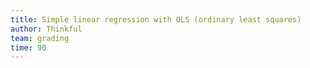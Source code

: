 ```yaml
---
title: Simple linear regression with OLS (ordinary least squares)
author: Thinkful
team: grading
time: 90
---
```


<jupyter notebook-name="2.simple_linear_regression_models" course-code="DSBC" />